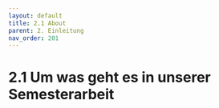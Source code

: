 ```yaml
---
layout: default
title: 2.1 About
parent: 2. Einleitung
nav_order: 201
---
```


# 2.1 Um was geht es in unserer Semesterarbeit

